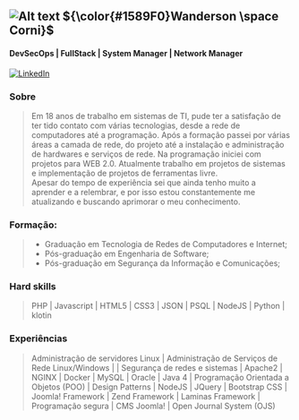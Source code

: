 <style>
    img[id=image-0] {
        width: 100px;
        border-radius: 50%;
    }
    img[id=image-0] ~ .katex {
        float: left;
        position: absolute;
        margin-top: 10px;
        margin-left: 10px;
    }
</style>
## ![Alt text](https://blog.vericode.com.br/wp-content/uploads/2023/05/1187626-Vericode-Artigo09-Capa_Blog.webp) ${\color{#1589F0}Wanderson \space Corni}$
#### DevSecOps | FullStack | System Manager | Network Manager

[![LinkedIn](https://img.shields.io/badge/-LinkedIn-000?style=for-the-badge&logo=linkedin&logoColor=30A3DC)](https://www.linkedin.com/in/wanderson-corni-554ba953/)

### Sobre
> Em 18 anos de trabalho em sistemas de TI, pude ter a satisfação de ter tido contato com várias tecnologias, desde a rede de computadores até a programação. Após a formação passei por várias áreas a camada de rede, do projeto até a instalação e administração de hardwares e serviços de rede. Na programação iniciei com projetos para WEB 2.0. Atualmente trabalho em projetos de sistemas e implementação de projetos de ferramentas livre.<br>
Apesar do tempo de experiência sei que ainda tenho muito a aprender e a relembrar, e por isso estou constantemente me atualizando e buscando aprimorar o meu conhecimento.

### Formação:

> * Graduação em Tecnologia de Redes de Computadores e Internet;
> * Pós-graduação em Engenharia de Software; 
> * Pós-graduação em Segurança da Informação e Comunicações;

### Hard skills
> PHP | Javascript | HTML5 | CSS3 | JSON | PSQL | NodeJS | Python | klotin

### Experiências
> Administração de servidores Linux | Administração de Serviços de Rede Linux/Windows | | Segurança de redes e sistemas | Apache2 | NGINX | Docker | MySQL | Oracle | Java 4 | Programação Orientada a Objetos (POO) | Design Patterns | NodeJS | JQuery | Bootstrap CSS | Joomla! Framework | Zend Framework | Laminas Framework | Programação segura | CMS Joomla! | Open Journal System (OJS)
